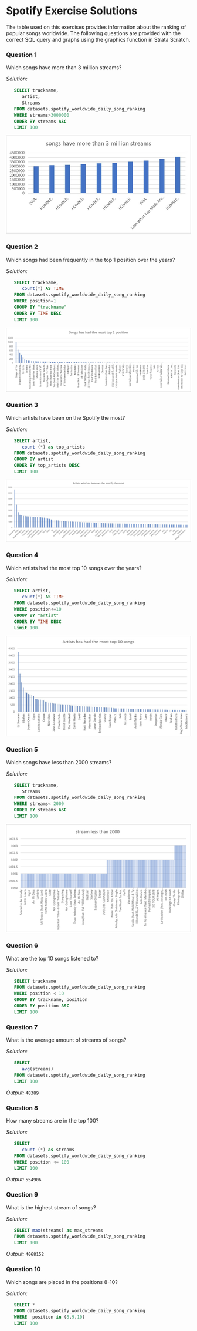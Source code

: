# Spotify Exercise Solutions

The table used on this exercises provides information about the ranking of popular songs worldwide. The following questions are provided with the correct
SQL query and graphs using the graphics function in Strata Scratch.

### Question 1
Which songs have more than 3 million streams?

*Solution:*
```sql
   SELECT trackname,
      artist,
      Streams
   FROM datasets.spotify_worldwide_daily_song_ranking
   WHERE streams>3000000
   ORDER BY streams ASC
   LIMIT 100
```
![strata scratch](assets/spotify1.jpg)

### Question 2
Which songs had been frequently in the top 1 position over the years?

*Solution:*
```sql
   SELECT trackname,
      count(*) AS TIME
   FROM datasets.spotify_worldwide_daily_song_ranking
   WHERE position=1
   GROUP BY "trackname"
   ORDER BY TIME DESC
   LIMIT 100 
```
![strata scratch](assets/spotify2.jpg)

### Question 3
Which artists have been on the Spotify the most?

*Solution:*
```sql
   SELECT artist,
      count (*) as top_artists
   FROM datasets.spotify_worldwide_daily_song_ranking
   GROUP BY artist
   ORDER BY top_artists DESC
   LIMIT 100 
```
![strata scratch](assets/spotify3.jpg)

### Question 4
Which artists had the most top 10 songs over the years?

*Solution:*
```sql
   SELECT artist,
      count(*) AS TIME
   FROM datasets.spotify_worldwide_daily_song_ranking
   WHERE position<=10 
   GROUP BY "artist"
   ORDER BY TIME DESC
   Limit 100.
```
![strata scratch](assets/spotify4.jpg)

### Question 5
Which songs have less than 2000 streams?

*Solution:*
```sql
   SELECT trackname,
      Streams
   FROM datasets.spotify_worldwide_daily_song_ranking
   WHERE streams< 2000
   ORDER BY streams ASC
   LIMIT 100
```
![strata scratch](assets/spotify5.jpg)

### Question 6
What are the top 10 songs listened to?

*Solution:*
```sql
   SELECT trackname
   FROM datasets.spotify_worldwide_daily_song_ranking
   WHERE position < 10
   GROUP BY trackname, position
   ORDER BY position ASC
   LIMIT 100
```

### Question 7
What is the average amount of streams of songs?

*Solution:*
```sql
   SELECT
      avg(streams)
   FROM datasets.spotify_worldwide_daily_song_ranking 
   LIMIT 100
```

*Output:* `48389`

### Question 8
How many streams are in the top 100?  

*Solution:*
```sql
   SELECT 
      count (*) as streams
   FROM datasets.spotify_worldwide_daily_song_ranking
   WHERE position <= 100
   LIMIT 100 
```

*Output:* `554906`

### Question 9
What is the highest stream of songs? 

*Solution:*
```sql
   SELECT max(streams) as max_streams
   FROM datasets.spotify_worldwide_daily_song_ranking 
   LIMIT 100 
```

*Output:* `4068152`

### Question 10
Which songs are placed in the positions 8-10?

*Solution:*
```sql
   SELECT *
   FROM datasets.spotify_worldwide_daily_song_ranking 
   WHERE  position in (8,9,10) 
   LIMIT 100
```

